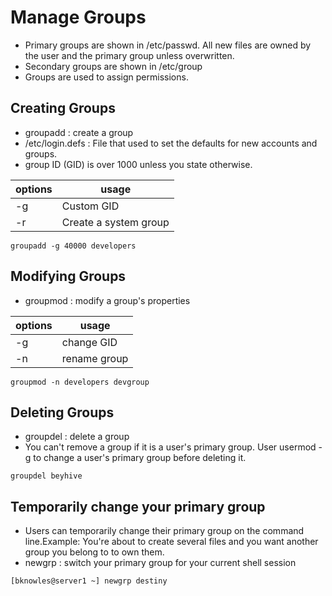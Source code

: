 # Manage Groups

- Primary groups are shown in /etc/passwd. All new files are owned by the user and the primary group unless overwritten.
- Secondary groups are shown in /etc/group
- Groups are used to assign permissions.

## Creating Groups
- groupadd : create a group
- /etc/login.defs : File that used to set the defaults for new accounts and groups.
- group ID (GID) is over 1000 unless you state otherwise.

| options | usage |
|---------|-------|
| -g |  Custom GID|
| -r | Create a system group|

```
groupadd -g 40000 developers
```

## Modifying Groups

- groupmod : modify a group's properties

| options | usage |
|---------|-------|
| -g |  change GID|
| -n | rename group |

```
groupmod -n developers devgroup
```

## Deleting Groups
- groupdel : delete a group
- You can't remove a group if it is a user's primary group. User usermod -g to change a user's primary group before deleting it.

```
groupdel beyhive
```
## Temporarily change your primary group
- Users can temporarily change their primary group on the command line.Example: You're about to create several files and you want another group you belong to to own them.
- newgrp : switch your primary group for your current shell session

```
[bknowles@server1 ~] newgrp destiny
```
